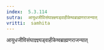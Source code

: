 ```yaml
---
index:  5.3.114
sutra:  आयुधजीविसंघाज्ञ्ज्ञ्यड्वाहीकेष्वब्राह्मणराजन्यात्
vritti:  samhita 
---
```


आयुधजीविसंघाज्ञ्ज्ञ्यड्वाहीकेष्वब्राह्मणराजन्यात्

